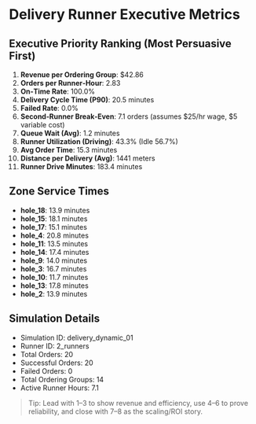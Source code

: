 # Delivery Runner Executive Metrics

## Executive Priority Ranking (Most Persuasive First)
1. **Revenue per Ordering Group**: $42.86
2. **Orders per Runner‑Hour**: 2.83
3. **On‑Time Rate**: 100.0%
4. **Delivery Cycle Time (P90)**: 20.5 minutes
5. **Failed Rate**: 0.0%
6. **Second‑Runner Break‑Even**: 7.1 orders (assumes $25/hr wage, $5 variable cost)
7. **Queue Wait (Avg)**: 1.2 minutes
8. **Runner Utilization (Driving)**: 43.3% (Idle 56.7%)
9. **Avg Order Time**: 15.3 minutes
10. **Distance per Delivery (Avg)**: 1441 meters
11. **Runner Drive Minutes**: 183.4 minutes

## Zone Service Times
- **hole_18**: 13.9 minutes
- **hole_15**: 18.1 minutes
- **hole_17**: 15.1 minutes
- **hole_4**: 20.8 minutes
- **hole_11**: 13.5 minutes
- **hole_14**: 17.4 minutes
- **hole_9**: 14.0 minutes
- **hole_3**: 16.7 minutes
- **hole_10**: 11.7 minutes
- **hole_13**: 17.8 minutes
- **hole_2**: 13.9 minutes


## Simulation Details
- Simulation ID: delivery_dynamic_01
- Runner ID: 2_runners
- Total Orders: 20
- Successful Orders: 20
- Failed Orders: 0
- Total Ordering Groups: 14
- Active Runner Hours: 7.1

> Tip: Lead with 1–3 to show revenue and efficiency, use 4–6 to prove reliability, and close with 7–8 as the scaling/ROI story.
